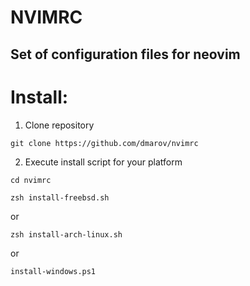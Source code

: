 # NVIMRC

## Set of configuration files for neovim

# Install:

1. Clone repository
```
git clone https://github.com/dmarov/nvimrc
```

2. Execute install script for your platform
```
cd nvimrc
```

```
zsh install-freebsd.sh
```

or

```
zsh install-arch-linux.sh
```

or

```
install-windows.ps1
```
